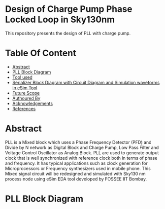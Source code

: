 # Design of Charge Pump Phase Locked Loop in Sky130nm
This repository presents the design of PLL with charge pump. 

# Table Of Content <br/>
* [Abstract](https://github.com/MadhuriKadam9/Phase-Locked-Loop-Design-in-Sky130nm/blob/main/README.md#abstract-)<br/>
* [PLL Block Diagram](https://github.com/MadhuriKadam9/Phase-Locked-Loop-Design-in-Sky130nm/blob/main/README.md#serializer-block-diagram)<br/>
* [Tool used](https://github.com/MadhuriKadam9/Phase-Locked-Loop-Design-in-Sky130nm/blob/main/README.md#tool-used)<br/>
* [Serializer Block Diagram with Circuit Diagram and Simulation waveforms in eSim Tool](https://github.com/MadhuriKadam9/Phase-Locked-Loop-Design-in-Sky130nm/blob/main/README.md#serializer-block-diagram-with-circuit-diagram-and-simulation-waveforms-in-eSim-tool)<br/>
* [Future Scope](https://github.com/MadhuriKadam9/Phase-Locked-Loop-Design-in-Sky130nm/blob/main/README.md#future-scope)<br/>
* [Authoured By](https://github.com/MadhuriKadam9/Phase-Locked-Loop-Design-in-Sky130nm/blob/main/README.md#authoured-by)<br/>
* [Acknowledgements](https://github.com/MadhuriKadam9/Phase-Locked-Loop-Design-in-Sky130nm/blob/main/README.md#acknowledgements)<br/>
* [References](https://github.com/MadhuriKadam9/Phase-Locked-Loop-Design-in-Sky130nm/edit/blob/README.md#references)<br/>

# Abstract <br/>
PLL is a Mixed block which uses a Phase Frequency Detector (PFD) and Divide by
N network as Digital Block and Charge Pump, Low Pass Filter and Voltage Control Oscillator as Analog Block. PLL are used to generate output clock that is well synchronized with reference
clock both in terms of phase and frequency. It has typical applications such as clock generation for Microprocessors or Frequency synthesizers used in mobile phone. This Mixed signal
circuit will be redesigned and simulated with Sky130 nm process node using eSim EDA tool developed by FOSSEE IIT Bombay.

# PLL Block Diagram <br/>
